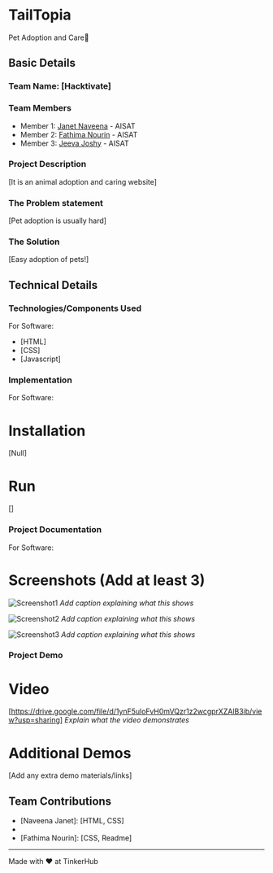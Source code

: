 # TailTopia
  Pet Adoption and Care🎯


## Basic Details
### Team Name: [Hacktivate]


### Team Members
- Member 1: [Janet Naveena](https://github.com/Naveena0505) - AISAT
- Member 2: [Fathima Nourin](https://github.com/fanops) - AISAT
- Member 3: [Jeeva Joshy](https://github.com/JeevaJ005) - AISAT


### Project Description
[It is an animal adoption and caring website]

### The Problem statement
[Pet adoption is usually hard]

### The Solution
[Easy adoption of pets!]

## Technical Details
### Technologies/Components Used
For Software:
- [HTML]
- [CSS]
- [Javascript]


### Implementation
For Software:
# Installation
[Null]

# Run
[]

### Project Documentation
For Software:

# Screenshots (Add at least 3)
![Screenshot1](https://drive.google.com/file/d/1xxAmsHS_2nyTCPPDpJaQvaczsOF0hiwW/view?usp=sharing)
*Add caption explaining what this shows*

![Screenshot2](https://drive.google.com/file/d/1XzhoaH5u1NZ2wHK30kXUQTFYdNQpy0mL/view?usp=sharing)
*Add caption explaining what this shows*

![Screenshot3](https://drive.google.com/file/d/1T6jwKjJvNDoAJM-4_w0YRdwV3nPu8KbM/view?usp=drive_link)
*Add caption explaining what this shows*


### Project Demo
# Video
[https://drive.google.com/file/d/1ynF5uloFvH0mVQzr1z2wcgprXZAlB3ib/view?usp=sharing]
*Explain what the video demonstrates*

# Additional Demos
[Add any extra demo materials/links]

## Team Contributions
- [Naveena Janet]: [HTML, CSS]
- [Jeeva Joshy]: [HTML,Javascript]
- [Fathima Nourin]: [CSS, Readme]

---
Made with ❤️ at TinkerHub
